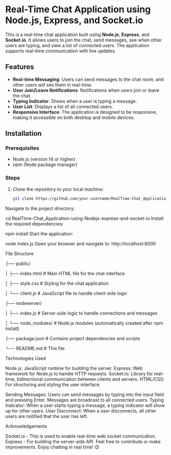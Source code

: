 # Real-Time Chat Application using Node.js, Express, and Socket.io

This is a real-time chat application built using **Node.js**, **Express**, and **Socket.io**. It allows users to join the chat, send messages, see when other users are typing, and view a list of connected users. The application supports real-time communication with live updates.

## Features

- **Real-time Messaging**: Users can send messages to the chat room, and other users will see them in real-time.
- **User Join/Leave Notifications**: Notifications when users join or leave the chat.
- **Typing Indicator**: Shows when a user is typing a message.
- **User List**: Displays a list of all connected users.
- **Responsive Interface**: The application is designed to be responsive, making it accessible on both desktop and mobile devices.

## Installation

### Prerequisites

- Node.js (version 14 or higher)
- npm (Node package manager)

### Steps

1. Clone the repository to your local machine:
   ```bash
   git clone https://github.com/your-username/RealTime-Chat_Application-using-Nodejs-express-and-socket-io.git
Navigate to the project directory:


cd RealTime-Chat_Application-using-Nodejs-express-and-socket-io
Install the required dependencies:

npm install
Start the application:

node index.js
Open your browser and navigate to:
http://localhost:8000


File Structure


├── public/


│   ├── index.html # Main HTML file for the chat interface


│   ├── style.css            # Styling for the chat application


│   └── client.js            # JavaScript file to handle client-side logic


├── nodeserver/

│   ├── index.js   # Server-side logic to handle connections and messages

│   └── node_modules/        # Node.js modules (automatically created after npm install)

├── package.json             # Contains project dependencies and scripts

└── README.md                # This file


Technologies Used

Node.js: JavaScript runtime for building the server.
Express: Web framework for Node.js to handle HTTP requests.
Socket.io: Library for real-time, bidirectional communication between clients and servers.
HTML/CSS: For structuring and styling the user interface.

Sending Messages: Users can send messages by typing into the input field and pressing Enter. Messages are broadcast to all connected users.
Typing Indicator: When a user starts typing a message, a typing indicator will show up for other users.
User Disconnect: When a user disconnects, all other users are notified that the user has left.


Acknowledgements

Socket.io - This is used to enable real-time web socket communication.
Express - For building the server-side API.
Feel free to contribute or make improvements. Enjoy chatting in real time! 😊
